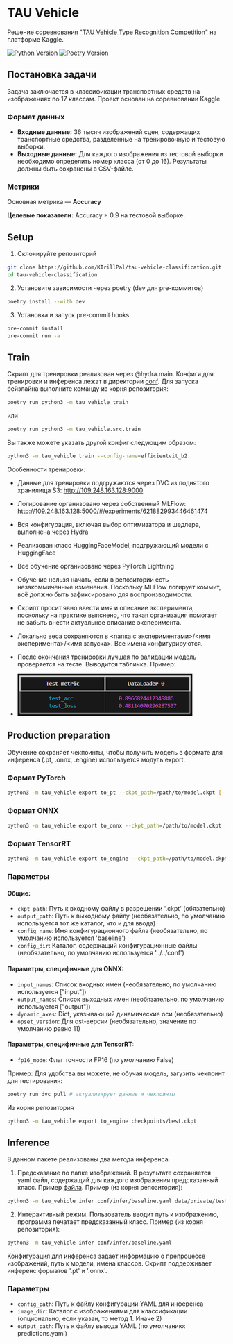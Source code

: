 # TAU Vehicle

Решение соревнования ["TAU Vehicle Type Recognition Competition"](https://www.kaggle.com/competitions/vehicle/overview) на платформе Kaggle.

[![Python Version](https://img.shields.io/badge/python-3.10+-blue.svg)](https://www.python.org/)
[![Poetry Version](https://img.shields.io/badge/poetry-1.5+-orange.svg)](https://python-poetry.org/)

## Постановка задачи

Задача заключается в классификации транспортных средств на изображениях по 17 классам. Проект основан на соревновании Kaggle.

### Формат данных

- **Входные данные:** 36 тысяч изображений сцен, содержащих транспортные средства, разделенные на тренировочную и тестовую выборки.
- **Выходные данные:** Для каждого изображения из тестовой выборки необходимо определить номер класса (от 0 до 16). Результаты должны быть сохранены в CSV-файле.

### Метрики

Основная метрика — **Accuracy**

**Целевые показатели:**
Accuracy ≥ 0.9 на тестовой выборке.

## Setup

1. Склонируйте репозиторий

```bash
git clone https://github.com/KIrillPal/tau-vehicle-classification.git
cd tau-vehicle-classification
```

2. Установите зависимости через poetry (dev для pre-коммитов)

```bash
poetry install --with dev
```

3. Установка и запуск pre-commit hooks

```bash
pre-commit install
pre-commit run -a
```

## Train

Скрипт для тренировки реализован через @hydra.main. Конфиги для тренировки и инференса лежат в директории [conf](conf).
Для запуска бейзлайна выполните команду из корня репозитория:

```bash
poetry run python3 -m tau_vehicle train
```

или

```bash
poetry run python3 -m tau_vehicle.src.train
```

Вы также можете указать другой конфиг следующим образом:

```bash
python3 -m tau_vehicle train --config-name=efficientvit_b2
```

Особенности тренировки:

- Данные для тренировки подгружаются через DVC из поднятого хранилища S3: http://109.248.163.128:9000
- Логирование организовано через собственный MLFlow: http://109.248.163.128:5000/#/experiments/621882993446461474
- Вся конфигурация, включая выбор оптимизатора и шедлера, выполнена через Hydra
- Реализован класс HuggingFaceModel, подгружающий модели с HuggingFace
- Всё обучение организовано через PyTorch Lightning
- Обучение нельзя начать, если в репозитории есть незакоммиченные изменения.
  Поскольку MLFlow логирует коммит, всё должно быть зафиксировано для воспроизводимости.
- Скрипт просит явно ввести имя и описание эксперимента, поскольку на практике выяснено, что такая организация помогает не забыть внести актуальное описание эксперимента.
- Локально веса сохраняются в <папка с экспериментами>/<имя эксперимента>/<имя запуска>. Все имена конфигурируются.
- После окончания тренировки лучшая по валидации модель проверяется на тесте. Выводится табличка. Пример:

- ![Test metrics](examples/test_metrics.png)

## Production preparation

Обучение сохраняет чекпоинты, чтобы получить модель в формате для инференса (.pt, .onnx, .engine) используется модуль export.

### Формат PyTorch

```bash
python3 -m tau_vehicle export to_pt --ckpt_path=/path/to/model.ckpt [--output_path=/path/to/output.pt] [--config_name=baseline] [--config_dir=../../conf]
```

### Формат ONNX

```bash
python3 -m tau_vehicle export to_onnx --ckpt_path=/path/to/model.ckpt [--output_path=/path/to/output.onnx] [--config_name=baseline] [--config_dir=../../conf] [--input_names=input] [--output_names=output] [--opset_version=11]
```

### Формат TensorRT

```bash
python3 -m tau_vehicle export to_engine --ckpt_path=/path/to/model.ckpt [--output_path=/path/to/output.engine] [--config_name=baseline] [--config_dir=../../conf] [--fp16_mode=False]
```

### Параметры

#### Общие:

- `ckpt_path`: Путь к входному файлу в разрешении '.ckpt' (обязательно)
- `output_path`: Путь к выходному файлу (необязательно, по умолчанию используется тот же каталог, что и для ввода)
- `config_name`: Имя конфигурационного файла (необязательно, по умолчанию используется 'baseline')
- `config_dir`: Каталог, содержащий конфигурационные файлы (необязательно, по умолчанию используется '../../conf')

#### Параметры, специфичные для ONNX:

- `input_names`: Список входных имен (необязательно, по умолчанию используется ["input"])
- `output_names`: Список выходных имен (необязательно, по умолчанию используется ["output"])
- `dynamic_axes`: Dict, указывающий динамические оси (необязательно)
- `opset_version`: Для ost-версии (необязательно, значение по умолчанию равно 11)

#### Параметры, специфичные для TensorRT:

- `fp16_mode`: Флаг точности FP16 (по умолчанию False)

Пример:
Для удобства вы можете, не обучая модель, загузить чекпоинт для тестирования:

```bash
poetry run dvc pull # актуализирует данные и чекпоинты
```

Из корня репозитория

```bash
python3 -m tau_vehicle export to_engine checkpoints/best.ckpt
```

## Inference

В данном пакете реализованы два метода инференса.

1. Предсказание по папке изображений. В результате сохраняется yaml файл, содержащий для каждого изображения предсказанный класс. Пример [файла](examples/best_predictions.yaml).
   Пример (из корня репозитория):

```bash
python3 -m tau_vehicle infer conf/infer/baseline.yaml data/private/test
```

2. Интерактивный режим. Пользователь вводит путь к изображению, программа печатает предсказанный класс.
   Пример (из корня репозитория):

```bash
python3 -m tau_vehicle infer conf/infer/baseline.yaml
```

Конфигурация для инференса задает информацию о препроцессе изображений, путь к модели, имена классов.
Скрипт поддерживает инференс форматов '.pt' и '.onnx'.

### Параметры

- `config_path`: Путь к файлу конфигурации YAML для инференса
- `image_dir`: Каталог с изображениями для классификации (опционально, если указан, то метод 1. Иначе 2)
- `output_path`: Путь к файлу вывода YAML (по умолчанию: predictions.yaml)
